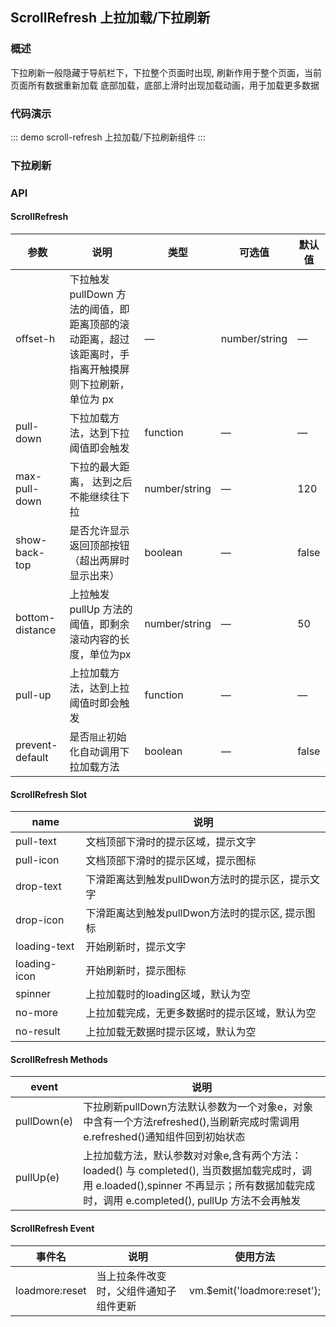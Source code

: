 ## ScrollRefresh 上拉加载/下拉刷新

### 概述

下拉刷新一般隐藏于导航栏下，下拉整个页面时出现, 刷新作用于整个页面，当前页面所有数据重新加载
底部加载，底部上滑时出现加载动画，用于加载更多数据

### 代码演示

::: demo scroll-refresh
上拉加载/下拉刷新组件
:::

### 下拉刷新

### API

#### ScrollRefresh
| 参数        | 说明   | 类型     | 可选值        | 默认值 |
| ----------- | -------------------- | -------- | ------------- | ------ |
| offset-h    | 下拉触发 pullDown 方法的阈值，即距离顶部的滚动距离，超过该距离时，手指离开触摸屏则下拉刷新，单位为 px | — |  number/string | — | 60 |
| pull-down    | 下拉加载方法，达到下拉阈值即会触发  | function | — | — |
| max-pull-down | 下拉的最大距离， 达到之后不能继续往下拉 | number/string | — | 120 |
| show-back-top | 是否允许显示返回顶部按钮（超出两屏时显示出来）| boolean  | — | false  |
| bottom-distance | 上拉触发 pullUp 方法的阈值，即剩余滚动内容的长度，单位为px | number/string | — | 50 |
| pull-up | 上拉加载方法，达到上拉阈值时即会触发 | function | — | — |
| prevent-default | 是否`阻止`初始化自动调用下拉加载方法 | boolean | — | false  |


#### ScrollRefresh Slot
| name         | 说明                                             |
| ------------ | ------------------------------------------------ |
| pull-text    | 文档顶部下滑时的提示区域，提示文字               |
| pull-icon    | 文档顶部下滑时的提示区域，提示图标               |
| drop-text    | 下滑距离达到触发pullDwon方法时的提示区，提示文字 |
| drop-icon    | 下滑距离达到触发pullDwon方法时的提示区, 提示图标 |
| loading-text | 开始刷新时，提示文字                             |
| loading-icon | 开始刷新时，提示图标                             |
| spinner   | 上拉加载时的loading区域，默认为空              |
| no-more   | 上拉加载完成，无更多数据时的提示区域，默认为空 |
| no-result | 上拉加载无数据时提示区域，默认为空             |


#### ScrollRefresh Methods
| event       | 说明  |
| ----------- | ------ |
| pullDown(e) | 下拉刷新pullDown方法默认参数为一个对象e，对象中含有一个方法refreshed(),当刷新完成时需调用e.refreshed()通知组件回到初始状态 |
| pullUp(e) | 上拉加载方法，默认参数对对象e,含有两个方法：loaded() 与 completed(), 当页数据加载完成时，调用 e.loaded(),spinner 不再显示；所有数据加载完成时，调用 e.completed(), pullUp 方法不会再触发 |

#### ScrollRefresh Event
| 事件名         | 说明   | 使用方法                    |
| -------------- | -------------------------------------- | --------------------------- |
| loadmore:reset | 当上拉条件改变时，父组件通知子组件更新 | vm.$emit('loadmore:reset'); |
